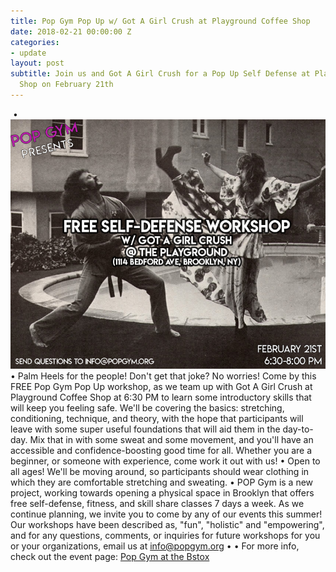 ```yaml
---
title: Pop Gym Pop Up w/ Got A Girl Crush at Playground Coffee Shop
date: 2018-02-21 00:00:00 Z
categories:
- update
layout: post
subtitle: Join us and Got A Girl Crush for a Pop Up Self Defense at Playground Coffee
  Shop on February 21th
---
```


​
•
![Pop Gym at Bstox](/assets/girlcrush.jpg)
•
Palm Heels for the people! Don't get that joke? No worries! Come by this FREE Pop Gym Pop Up workshop, as we team up with Got A Girl Crush at Playground Coffee Shop at 6:30 PM to learn some introductory skills that will keep you feeling safe. We'll be covering the basics: stretching, conditioning, technique, and theory, with the hope that participants will leave with some super useful foundations that will aid them in the day-to-day. Mix that in with some sweat and some movement, and you'll have an accessible and confidence-boosting good time for all. Whether you are a beginner, or someone with experience, come work it out with us!
•
Open to all ages! We'll be moving around, so participants should wear clothing in which they are comfortable stretching and sweating.
•
POP Gym is a new project, working towards opening a physical space in Brooklyn that offers free self-defense, fitness, and skill share classes 7 days a week. As we continue planning, we invite you to come by any of our events this summer! Our workshops have been described as, "fun", "holistic" and "empowering", and for any questions, comments, or inquiries for future workshops for you or your organizations, email us at info@popgym.org
•
•
For more info, check out the event page: [Pop Gym at the Bstox](https://www.facebook.com/events/1500890403349599/)
​
